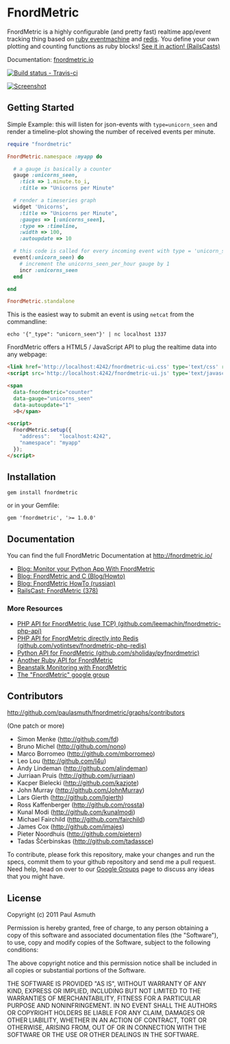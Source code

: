 FnordMetric
===========

FnordMetric is a highly configurable (and pretty fast) realtime app/event 
tracking thing based on [ruby eventmachine](http://rubyeventmachine.com/) and [redis](http://redis.io/). You define your own 
plotting and counting functions as ruby blocks! [See it in action! (RailsCasts)](http://railscasts.com/episodes/378-fnordmetric)

Documentation: [fnordmetric.io](http://fnordmetric.io/)

[ ![Build status - Travis-ci](https://secure.travis-ci.org/paulasmuth/fnordmetric.png) ](http://travis-ci.org/paulasmuth/fnordmetric)

[ ![Screenshot](https://github.com/paulasmuth/fnordmetric/raw/v1.0-alpha/doc/preview3.png) ](http://github.com/paulasmuth/fnordmetric)



Getting Started
---------------

Simple Example: this will listen for json-events with `type=unicorn_seen` 
and render a timeline-plot showing the number of received events per minute.

```ruby
require "fnordmetric"

FnordMetric.namespace :myapp do

  # a gauge is basically a counter 
  gauge :unicorns_seen,
    :tick => 1.minute.to_i,
    :title => "Unicorns per Minute" 

  # render a timeseries graph
  widget 'Unicorns',
    :title => "Unicorns per Minute",
    :gauges => [:unicorns_seen],
    :type => :timeline,
    :width => 100,
    :autoupdate => 10

  # this code is called for every incoming event with type = 'unicorn_seen'
  event(:unicorn_seen) do
    # increment the unicorns_seen_per_hour gauge by 1
    incr :unicorns_seen
  end

end

FnordMetric.standalone
```

This is the easiest way to submit an event is using `netcat` from the commandline:

    echo '{"_type": "unicorn_seen"}' | nc localhost 1337


FnordMetric offers a HTML5 / JavaScript API to plug the realtime data into any webpage:

```html
<link href='http://localhost:4242/fnordmetric-ui.css' type='text/css' rel='stylesheet' />
<script src='http://localhost:4242/fnordmetric-ui.js' type='text/javascript'></script>

<span
  data-fnordmetric="counter"
  data-gauge="unicorns_seen"
  data-autoupdate="1"
  >0</span>

<script>
  FnordMetric.setup({
    "address":   "localhost:4242",
    "namespace": "myapp"
  });
</script>
```

Installation
------------

    gem install fnordmetric

or in your Gemfile:

    gem 'fnordmetric', '>= 1.0.0'


Documentation
-------------

You can find the full FnordMetric Documentation at http://fnordmetric.io/

+ [Blog: Monitor your Python App With FnordMetric](http://stephenholiday.com/articles/2012/monitor-your-python-app-with-fnordmetric/)
+ [Blog: FnordMetric and C (Blog/Howto)](http://johnmurray.io/log/2012/01/19/FnordMetrics-and-C%23.md)
+ [Blog: FnordMetric HowTo (russian)](http://www.pvsm.ru/ruby/2723)
+ [RailsCast: FnordMetric (378)](http://railscasts.com/episodes/378-fnordmetric)


### More Resources

+ [PHP API for FnordMetric (use TCP) (github.com/leemachin/fnordmetric-php-api)](https://github.com/leemachin/fnordmetric-php-api)
+ [PHP API for FnordMetric directly into Redis (github.com/votintsev/fnordmetric-php-redis)](https://github.com/votintsev/fnordmetric-php-redis)
+ [Python API for FnordMetric (github.com/sholiday/pyfnordmetric)](https://github.com/sholiday/pyfnordmetric)
+ [Another Ruby API for FnordMetric](https://github.com/savonarola/fnordmetric-client)
+ [Beanstalk Monitoring with FnordMetric](https://github.com/sholiday/fnordstalk)
+ [The "FnordMetric" google group](http://groups.google.com/group/fnordmetric)


Contributors
------------

http://github.com/paulasmuth/fnordmetric/graphs/contributors

(One patch or more)

+ Simon Menke (http://github.com/fd)
+ Bruno Michel (http://github.com/nono)
+ Marco Borromeo (http://github.com/mborromeo)
+ Leo Lou (http://github.com/l4u)
+ Andy Lindeman (http://github.com/alindeman)
+ Jurriaan Pruis (http://github.com/jurriaan)
+ Kacper Bielecki (http://github.com/kazjote)
+ John Murray (http://github.com/JohnMurray)
+ Lars Gierth (http://github.com/lgierth)
+ Ross Kaffenberger (http://github.com/rossta)
+ Kunal Modi (http://github.com/kunalmodi)
+ Michael Fairchild (http://github.com/fairchild)
+ James Cox (http://github.com/imajes)
+ Pieter Noordhuis (http://github.com/pietern)
+ Tadas Ščerbinskas (http://github.com/tadassce)

To contribute, please fork this repository, make your changes and run the 
specs, commit them to your github repository and send me a pull request.
Need help, head on over to our [Google Groups][1]  page to discuss any ideas
that you might have.


License
-------

Copyright (c) 2011 Paul Asmuth

Permission is hereby granted, free of charge, to any person obtaining
a copy of this software and associated documentation files (the
"Software"), to use, copy and modify copies of the Software, subject 
to the following conditions:

The above copyright notice and this permission notice shall be
included in all copies or substantial portions of the Software.

THE SOFTWARE IS PROVIDED "AS IS", WITHOUT WARRANTY OF ANY KIND,
EXPRESS OR IMPLIED, INCLUDING BUT NOT LIMITED TO THE WARRANTIES OF
MERCHANTABILITY, FITNESS FOR A PARTICULAR PURPOSE AND
NONINFRINGEMENT. IN NO EVENT SHALL THE AUTHORS OR COPYRIGHT HOLDERS BE
LIABLE FOR ANY CLAIM, DAMAGES OR OTHER LIABILITY, WHETHER IN AN ACTION
OF CONTRACT, TORT OR OTHERWISE, ARISING FROM, OUT OF OR IN CONNECTION
WITH THE SOFTWARE OR THE USE OR OTHER DEALINGS IN THE SOFTWARE.


  [1]: http://groups.google.com/group/fnordmetric
  [2]: http://www.screenr.com/KiJs
  [3]: https://secure.travis-ci.org/paulasmuth/fnordmetric.png
  [4]: http://travis-ci.org/paulasmuth/fnordmetric
